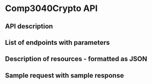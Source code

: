 # Comp3040Crypto API

## API description

## List of endpoints with parameters

## Description of resources - formatted as JSON

## Sample request with sample response
